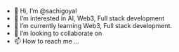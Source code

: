 - 👋 Hi, I’m @sachigoyal
- 👀 I’m interested in AI, Web3, Full stack development
- 🌱 I’m currently learning Web3, Full stack development.
- 💞️ I’m looking to collaborate on
- 📫 How to reach me ...

<!---
sachigoyal/sachigoyal is a ✨ special ✨ repository because its `README.md` (this file) appears on your GitHub profile.
You can click the Preview link to take a look at your changes.
--->

